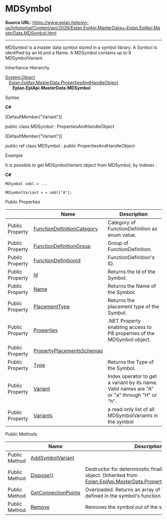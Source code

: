 # MDSymbol

**Source URL:** https://www.eplan.help/en-us/Infoportal/Content/api/2026/Eplan.EplApi.MasterDatau~Eplan.EplApi.MasterData.MDSymbol.html

---

MDSymbol is a master data symbol stored in a symbol library. A Symbol is identified by an Id and a Name. A MDSymbol contains up to 8 MDSymbolVariant.

Inheritance Hierarchy

[System.Object](#)  
   [Eplan.EplApi.MasterData.PropertiesAndHandleObject](Eplan.EplApi.MasterDatau~Eplan.EplApi.MasterData.PropertiesAndHandleObject.html)  
      **Eplan.EplApi.MasterData.MDSymbol**

Syntax

**C#**



[DefaultMember("Variant")]

public class MDSymbol : PropertiesAndHandleObject

[DefaultMember("Variant")]

public ref class MDSymbol : public PropertiesAndHandleObject


Example

It is possible to get MDSymbolVariant object from MDSymbol, by indexer :

**C#**

```
MDSymbol smbl = ...

MDSymbolVariant v = smbl["A"];
```

Public Properties

|  | Name | Description |
| --- | --- | --- |
| Public Property | [FunctionDefinitionCategory](Eplan.EplApi.MasterDatau~Eplan.EplApi.MasterData.MDSymbol~FunctionDefinitionCategory.html) | Category of FunctionDefinition as enum value. |
| Public Property | [FunctionDefinitionGroup](Eplan.EplApi.MasterDatau~Eplan.EplApi.MasterData.MDSymbol~FunctionDefinitionGroup.html) | Group of FunctionDefinition. |
| Public Property | [FunctionDefinitionId](Eplan.EplApi.MasterDatau~Eplan.EplApi.MasterData.MDSymbol~FunctionDefinitionId.html) | FunctionDefinition's ID. |
| Public Property | [Id](Eplan.EplApi.MasterDatau~Eplan.EplApi.MasterData.MDSymbol~Id.html) | Returns the Id of the Symbol. |
| Public Property | [Name](Eplan.EplApi.MasterDatau~Eplan.EplApi.MasterData.MDSymbol~Name.html) | Returns the Name of the Symbol. |
| Public Property | [PlacementType](Eplan.EplApi.MasterDatau~Eplan.EplApi.MasterData.MDSymbol~PlacementType.html) | Returns the placement type of the Symbol. |
| Public Property | [Properties](Eplan.EplApi.MasterDatau~Eplan.EplApi.MasterData.MDSymbol~Properties.html) | .NET Property enabling access to P8 properties of the MDSymbol object. |
| Public Property | [PropertyPlacementsSchemas](Eplan.EplApi.MasterDatau~Eplan.EplApi.MasterData.MDSymbol~PropertyPlacementsSchemas.html) |  |
| Public Property | [Type](Eplan.EplApi.MasterDatau~Eplan.EplApi.MasterData.MDSymbol~Type.html) | Returns the Type of the Symbol. |
| Public Property | [Variant](Eplan.EplApi.MasterDatau~Eplan.EplApi.MasterData.MDSymbol~Variant.html) | Index operator to get a variant by its name. Valid names are "A" or "a" through "H" or "h". |
| Public Property | [Variants](Eplan.EplApi.MasterDatau~Eplan.EplApi.MasterData.MDSymbol~Variants.html) | a read only list of all MDSymbolVariants in the symbol |



Public Methods

|  | Name | Description |
| --- | --- | --- |
| Public Method | [AddSymbolVariant](Eplan.EplApi.MasterDatau~Eplan.EplApi.MasterData.MDSymbol~AddSymbolVariant.html) |  |
| Public Method | [Dispose()](Eplan.EplApi.MasterDatau~Eplan.EplApi.MasterData.PropertiesAndHandleObject~Dispose().html) | Destructor for deterministic finalization of MDSymbol object. (Inherited from [Eplan.EplApi.MasterData.PropertiesAndHandleObject](Eplan.EplApi.MasterDatau~Eplan.EplApi.MasterData.PropertiesAndHandleObject.html)) |
| Public Method | [GetConnectionPoints](Eplan.EplApi.MasterDatau~Eplan.EplApi.MasterData.MDSymbol~GetConnectionPoints.html) | Overloaded. Returns an array of connection points defined in the symbol's function definition. |
| Public Method | [Remove](Eplan.EplApi.MasterDatau~Eplan.EplApi.MasterData.MDSymbol~Remove.html) | Removes the symbol out of the symbol library. |


